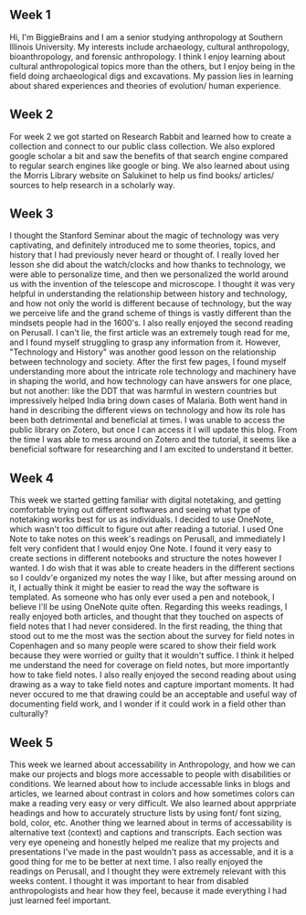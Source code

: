 ## Week 1 
  Hi, I'm BiggieBrains and I am a senior studying anthropology at Southern Illinois University. My interests include archaeology, cultural anthropology, bioanthropology, and forensic anthropology. I think I enjoy learning about cultural anthropological topics more than the others, but I enjoy being in the field doing archaeological digs and excavations. My passion lies in learning about shared experiences and theories of evolution/ human experience. 
## Week 2
  For week 2 we got started on Research Rabbit and learned how to create a collection and connect to our public class collection. We also explored google scholar a bit and saw the benefits of that search engine compared to regular search engines like google or bing. We also learned about using the Morris Library website on Salukinet to help us find books/ articles/ sources to help research in a scholarly way. 
## Week 3 
  I thought the Stanford Seminar about the magic of technology was very captivating, and definitely introduced me to some theories, topics, and history that I had previously never heard or thought of. I really loved her lesson she did about the watch/clocks and how thanks to technology, we were able to personalize time, and then we personalized the world around us with the invention of the telescope and microscope. I thought it was very helpful in understanding the relationship between history and technology, and how not only the world is different because of technology, but the way we perceive life and the grand scheme of things is vastly different than the mindsets people had in the 1600's. I also really enjoyed the second reading on Perusall. I can't lie, the first article was an extremely tough read for me, and I found myself struggling to grasp any information from it. However, "Technology and History" was another good lesson on the relationship between technology and society. After the first few pages, I found myself understanding more about the intricate role technology and machinery have in shaping the world, and how technology can have answers for one place, but not another: like the DDT that was harmful in western countries but impressively helped India bring down cases of Malaria. Both went hand in hand in describing the different views on technology and how its role has been both detrimental and beneficial at times. I was unable to access the public library on Zotero, but once I can access it I will update this blog. From the time I was able to mess around on Zotero and the tutorial, it seems like a beneficial software for researching and I am excited to understand it better. 
## Week 4
  This week we started getting familiar with digital notetaking, and getting comfortable trying out different softwares and seeing what type of notetaking works best for us as individuals. I decided to use OneNote, which wasn't too difficult to figure out after reading a tutorial. I used One Note to take notes on this week's readings on Perusall, and immediately I felt very confident that I would enjoy One Note. I found it very easy to create sections in different notebooks and structure the notes however I wanted. I do wish that it was able to create headers in the different sections so I couldv'e organized my notes the way I like, but after messing around on it, I actually think it might be easier to read the way the software is templated. As someone who has only ever used a pen and notebook, I believe I'll be using OneNote quite often. Regarding this weeks readings, I really enjoyed both articles, and thought that they touched on aspects of field notes that I had never considered. In the first reading, the thing that stood out to me the most was the section about the survey for field notes in Copenhagen and so many people were scared to show their field work because they were worried or guilty that it wouldn't suffice. I think it helped me understand the need for coverage on field notes, but more importantly how to take field notes. I also really enjoyed the second reading about using drawing as a way to take field notes and capture important moments. It had never occured to me that drawing could be an acceptable and useful way of documenting field work, and I wonder if it could work in a field other than culturally?
## Week 5
  This week we learned about accessability in Anthropology, and how we can make our projects and blogs more accessable to people with disabilities or conditions. We learned about how to include accessable links in blogs and articles, we learned about contrast in colors and how sometimes colors can make a reading very easy or very difficult. We also learned about apprpriate headings and how to accurately structure lists by using font/ font sizing, bold, color, etc. Another thing we learned about in terms of accessability is alternative text (context) and captions and transcripts. Each section was very eye openeing and honestly helped me realize that my projects and presentations I've made in the past wouldn't pass as accessable, and it is a good thing for me to be better at next time. I also really enjoyed the readings on Perusall, and I thought they were extremely relevant with this weeks content. I thought it was important to hear from disabled anthropologists and hear how they feel, because it made everything I had just learned feel important. 
